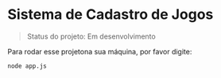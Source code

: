 <h1>Sistema de Cadastro de Jogos</h1>

> Status do projeto: Em desenvolvimento

Para rodar esse projetona sua máquina, por favor digite:

```
node app.js
```
